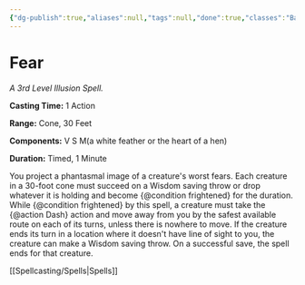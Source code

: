 ```yaml
---
{"dg-publish":true,"aliases":null,"tags":null,"done":true,"classes":"Bard, Sorcerer, Warlock, Wizard,","spellLevel":3,"school":"Illusion","source":"PHB","permalink":"/spells/fear/","dgHomeLink":false,"dgPassFrontmatter":true}
---
```


# Fear
*A 3rd Level Illusion Spell.*

**Casting Time:** 1 Action

**Range:** Cone, 30 Feet

**Components:** V S M(a white feather or the heart of a hen)

**Duration:** Timed, 1 Minute

You project a phantasmal image of a creature's worst fears. Each creature in a 30-foot cone must succeed on a Wisdom saving throw or drop whatever it is holding and become {@condition frightened} for the duration.
While {@condition frightened} by this spell, a creature must take the {@action Dash} action and move away from you by the safest available route on each of its turns, unless there is nowhere to move. If the creature ends its turn in a location where it doesn't have line of sight to you, the creature can make a Wisdom saving throw. On a successful save, the spell ends for that creature.

[[Spellcasting/Spells|Spells]]